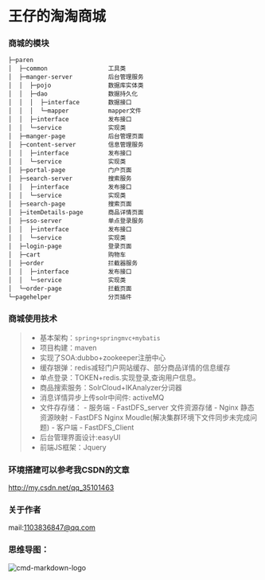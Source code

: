 王仔的淘淘商城
==========

### 商城的模块


```
├─paren
│  ├─common                 工具类
│  ├─manger-server          后台管理服务
│  │  ├─pojo                数据库实体类
│  │  ├─dao                 数据持久化
│  │  │  ├─interface        数据接口
│  │  │  └─mapper           mapper文件
│  │  ├─interface           发布接口
│  │  └─service             实现类
│  ├─manger-page            后台管理页面
│  ├─content-server         信息管理服务
│  │  ├─interface           发布接口
│  │  └─service             实现类
│  ├─portal-page            门户页面
│  ├─search-server          搜索服务
│  │  ├─interface           发布接口
│  │  └─service             实现类
│  ├─search-page            搜索页面
│  ├─itemDetails-page       商品详情页面
│  ├─sso-server             单点登录服务
│  │  ├─interface           发布接口
│  │  └─service             实现类
│  ├─login-page             登录页面
│  ├─cart                   购物车
│  ├─order                  拦截器服务
│  │  ├─interface           发布接口
│  │  └─service             实现类
│  └─order-page             拦截页面
└─pagehelper                分页插件
```


### 商城使用技术


> - 基本架构：`spring+springmvc+mybatis`
> - 项目构建：maven
> - 实现了SOA:dubbo+zookeeper注册中心
> - 缓存银弹：redis减轻门户网站缓存、部分商品详情的信息缓存
> - 单点登录：TOKEN+redis.实现登录,查询用户信息。
> - 商品搜索服务：SolrCloud+IKAnalyzer分词器
> - 消息详情异步上传solr中间件: activeMQ
> - 文件存存储：
    - 服务端
        - FastDFS_server 文件资源存储
        - Nginx 静态资源映射
        - FastDFS Nginx Moudle(解决集群环境下文件同步未完成问题)
    - 客户端
        - FastDFS_Client
> - 后台管理界面设计:easyUI
> - 前端JS框架：Jquery

### 环境搭建可以参考我CSDN的文章
http://my.csdn.net/qq_35101463

### 关于作者
mail:1103836847@qq.com

### 思维导图：
![cmd-markdown-logo](http://118.31.42.117/group1/M00/00/00/rBBSRFpnNhOACgKrAAGp0K_22DU094.png)

